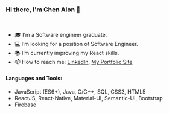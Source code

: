 ### Hi there, I'm Chen Alon 👋

<br/>

- 🎓 I’m a Software engineer graduate.
- 💻 I’m looking for a position of Software Engineer.
- 📚 I’m currently improving my React skills.
- 📫 How to reach me: [LinkedIn](https://www.linkedin.com/in/chen-alon/), [My Portfolio Site](https://chen-alon-portfolio.herokuapp.com/)

<!-- - 🔭 I’m currently working on ...
- 🌱 I’m currently learning ... -->


#### Languages and Tools:

- JavaScript (ES6+), Java, C/C++, SQL, CSS3, HTML5 
- ReactJS, React-Native, Material-UI, Semantic-UI, Bootstrap 
- Firebase




